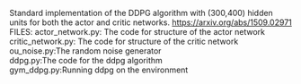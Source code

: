 Standard implementation of the DDPG algorithm with (300,400) hidden units for both the actor and critic networks. 
https://arxiv.org/abs/1509.02971  
FILES:
actor_network.py: The code for structure of the actor network  
critic_network.py: The code for structure of the critic network  
ou_noise.py:The random noise generator    
ddpg.py:The code for the ddpg algorithm    
gym_ddpg.py:Running ddpg on the environment    
